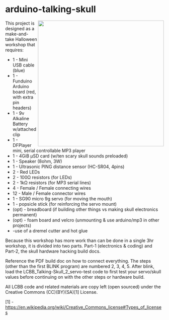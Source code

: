 # arduino-talking-skull
<IMG SRC=http://theweeks.org/tmp/PICS/LCBB/talking-skull.jpg align=right width=400></IMG>
This project is designed as a make-and-take Halloween workshop that requires:
* 1 - Mini USB cable (blue)
* 1 - Funduino Arduino board (red, with extra pin headers)
* 1 - 9v Alkaline Battery w/attached clip
* 1 - DFPlayer mini, serial controllable MP3 player
* 1 - 4GiB µSD card (w/ten scary skull sounds preloaded)
* 1 - Speaker (8ohm, 3W)
* 1 - Ultrasonic PING distance sensor (HC-SR04, 4pins)
* 2 - Red LEDs
* 2 - 100Ω resistors (for LEDs)
* 2 - 1kΩ resistors (for MP3 serial lines)
* 4 - Female / Female connecting wires
* 12 - Male / Female connector wires
* 1 - SG90 micro 9g servo (for moving the mouth)
* 1 - popsicle stick (for reinforcing the servo mount)
* (opt) - breadboard (if building other things vs making skull electronics permanent)
* (opt) - foam board and velcro (unmounting & use arduino/mp3 in other projects)
* 	-use of a dremel cutter and hot glue

Because this workshop has more work than can be done in a single 3hr workshop, it is divided into two parts. Part-1 (electronics & coding) and Part-2, the skull hardware hacking build docs. 

Reference the PDF build doc on how to connect everything. The steps (other than the first BLINK program) are 
numbered 2, 3, 4, 5.  After blink, load the LCBB_Talking-Skull_2_servo-test code to first test your servo/skull 
values before continuing on with the other steps or hardware build.

All LCBB code and related materials are copy left (open sourced) under the Creative Commons (CC)(BY)(SA)[1] License.

[1] - https://en.wikipedia.org/wiki/Creative_Commons_license#Types_of_licenses
